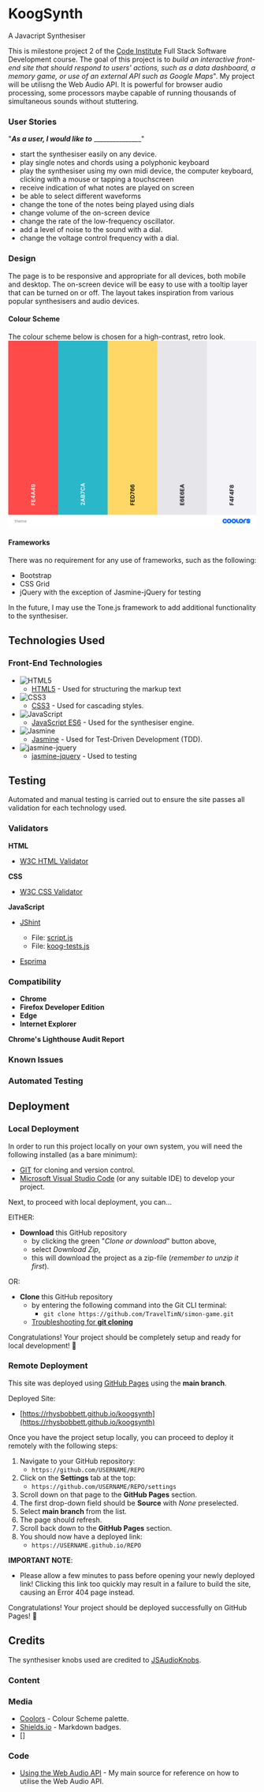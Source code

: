 # KoogSynth
A Javacript Synthesiser

This is milestone project 2 of the [Code Institute](https://codeinstitute.net/) Full Stack Software Development course.
The goal of this project is to *build an interactive front-end site that should respond to users' actions, such as a data dashboard, a memory game, or use of an external API such as Google Maps*".
My project will be utilisng the Web Audio API. It is powerful for browser audio processing, some processors maybe capable of running thousands of simultaneous sounds without stuttering.

### User Stories

"**_As a user, I would like to_** _______________"

- start the synthesiser easily on any device.
- play single notes and chords using a polyphonic keyboard
- play the synthesiser using my own midi device, the computer keyboard, clicking with a mouse or tapping a touchscreen 
- receive indication of what notes are played on screen
- be able to select different waveforms
- change the tone of the notes being played using dials
- change volume of the on-screen device
- change the rate of the low-frequency oscillator.
- add a level of noise to the sound with a dial.
- change the voltage control frequency with a dial.

### Design

The page is to be responsive and appropriate for all devices, both mobile and desktop. The on-screen device will be easy to use with a tooltip layer that can be turned on or off. The layout takes inspiration from various popular synthesisers and audio devices.

#### Colour Scheme
The colour scheme below is chosen for a high-contrast, retro look.
![Coolors Colour Theme](documentation/theme.png)

#### Frameworks

There was no requirement for any use of frameworks, such as the following:
- Bootstrap
- CSS Grid
- jQuery with the exception of Jasmine-jQuery for testing

In the future, I may use the Tone.js framework to add additional functionality to the synthesiser.

## Technologies Used

### Front-End Technologies

- ![HTML5](https://img.shields.io/static/v1?label=HTML&message=5&color=E34F26&logo=html5&logoColor=ffffff)
    - [HTML5](https://developer.mozilla.org/en-US/docs/Web/Guide/HTML/HTML5) - Used for structuring the markup text
- ![CSS3](https://img.shields.io/static/v1?label=CSS&message=3&color=1572B6&logo=css3&logoColor=ffffff)
    - [CSS3](https://developer.mozilla.org/en-US/docs/Web/CSS/CSS3) - Used for cascading styles.
- ![JavaScript](https://img.shields.io/static/v1?label=JavaScript&message=ES6&color=F7DF1E&logo=javascript&logoColor=ffffff)
    - [JavaScript ES6](https://developer.mozilla.org/en-US/docs/Web/JavaScript) - Used for the synthesiser engine.
- ![Jasmine](https://img.shields.io/static/v1?label=Jasmine&message=3.5.0&color=8A4182)
    - [Jasmine](https://jasmine.github.io/) - Used for Test-Driven Development (TDD).
- ![jasmine-jquery](https://img.shields.io/static/v1?label=jasmine-jquery&message=2.1.1&color=535B9F)
    - [jasmine-jquery](https://www.npmjs.com/package/jasmine-jquery) - Used to testing


## Testing
Automated and manual testing is carried out to ensure the site passes all validation for each technology used.

### Validators

**HTML**
- [W3C HTML Validator](https://validator.w3.org)


**CSS**
- [W3C CSS Validator](https://jigsaw.w3.org/css-validator/)

**JavaScript**
- [JShint](https://jshint.com/)
    - File: [script.js](assets/js/script.js)
    - File: [koog-tests.js](testing/automated/koog-tests.js)
    
- [Esprima](https://esprima.org/demo/validate.html)

### Compatibility

- **Chrome**
- **Firefox Developer Edition** 
- **Edge**
- **Internet Explorer** 

**Chrome's Lighthouse Audit Report**

### Known Issues

### Automated Testing

## Deployment

### Local Deployment

In order to run this project locally on your own system, you will need the following installed (as a bare minimum):

- [GIT](https://www.atlassian.com/git/tutorials/install-git) for cloning and version control.
- [Microsoft Visual Studio Code](https://code.visualstudio.com) (or any suitable IDE) to develop your project.

Next, to proceed with local deployment, you can...

EITHER:
- **Download** this GitHub repository
    - by clicking the green "*Clone or download*" button above,
    - select *Download Zip*,
    - this will download the project as a zip-file (*remember to unzip it first*).

OR:
- **Clone** this GitHub repository
    - by entering the following command into the Git CLI terminal:
        - `git clone https://github.com/TravelTimN/simon-game.git`
    - [Troubleshooting for **git cloning**](https://help.github.com/en/github/creating-cloning-and-archiving-repositories/cloning-a-repository)

Congratulations! Your project should be completely setup and ready for local development! :tada:

### Remote Deployment

This site was deployed using [GitHub Pages](https://pages.github.com/) using the **main branch**.

Deployed Site:
- [https://rhysbobbett.github.io/koogsynth](https://rhysbobbett.github.io/koogsynth)

Once you have the project setup locally, you can proceed to deploy it remotely with the following steps:

1. Navigate to your GitHub repository:
    - `https://github.com/USERNAME/REPO`
2. Click on the **Settings** tab at the top:
    - `https://github.com/USERNAME/REPO/settings`
3. Scroll down on that page to the **GitHub Pages** section.
4. The first drop-down field should be **Source** with *None* preselected.
5. Select **main branch** from the list.
6. The page should refresh.
7. Scroll back down to the **GitHub Pages** section.
8. You should now have a deployed link:
    - `https://USERNAME.github.io/REPO`

**IMPORTANT NOTE**:
- Please allow a few minutes to pass before opening your newly deployed link! Clicking this link too quickly may result in a failure to build the site, causing an Error 404 page instead.

Congratulations! Your project should be deployed successfully on GitHub Pages! :tada:

## Credits
The synthesiser knobs used are credited to [JSAudioKnobs](https://github.com/ColinBD/JSAudioKnobs).

### Content

### Media

- [Coolors](https://www.coolors.co) - Colour Scheme palette.
- [Shields.io](https://shields.io) - Markdown badges.
- []

### Code

- [Using the Web Audio API](https://developer.mozilla.org/en-US/docs/Web/API/Web_Audio_API/Using_Web_Audio_API) - My main source for reference on how to utilise the Web Audio API.




